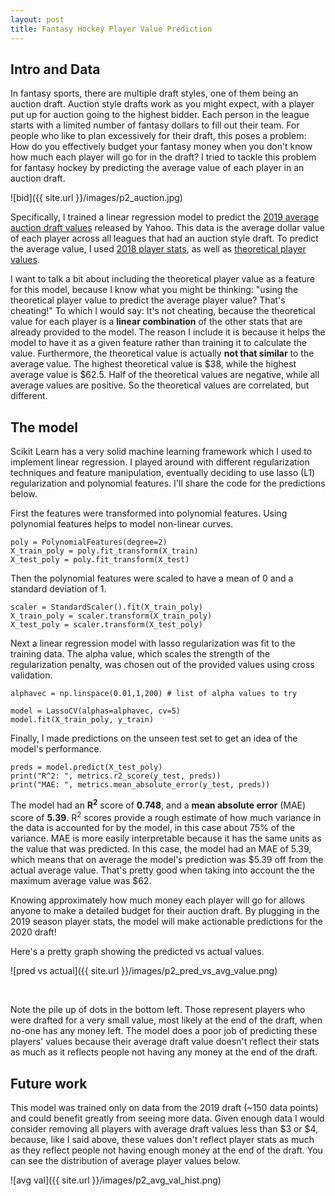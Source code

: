 ```yaml
---
layout: post
title: Fantasy Hockey Player Value Prediction
---
```

<style>
.center {
  display: block;
  margin-left: auto;
  margin-right: auto;
  width: 90%;
}
</style>

## Intro and Data
In fantasy sports, there are multiple draft styles, one of them being an auction draft. Auction style drafts work as you might expect, with a player put up for auction going to the highest bidder. Each person in the league starts with a limited number of fantasy dollars to fill out their team. For people who like to plan excessively for their draft, this poses a problem: How do you effectively budget your fantasy money when you don't know how much each player will go for in the draft? I tried to tackle this problem for fantasy hockey by predicting the average value of each player in an auction draft.

![bid]({{ site.url }}/images/p2_auction.jpg)

Specifically, I trained a linear regression model to predict the [2019 average auction draft values](https://hockey.fantasysports.yahoo.com/hockey/draftanalysis?tab=AD&pos=ALL&sort=DA_AP) released by Yahoo. This data is the average dollar value of each player across all leagues that had an auction style draft. To predict the average value, I used [2018 player stats](https://hockey.fantasysports.yahoo.com/hockey/29483/players?&sort=AR&sdir=1&status=ALL&pos=P&stat1=S_S_2018&jsenabled=1), as well as [theoretical player values](https://www.rotowire.com/hockey/auction-values.php).

I want to talk a bit about including the theoretical player value as a feature for this model, because I know what you might be thinking: "using the theoretical player value to predict the average player value? That's cheating!" To which I would say: It's not cheating, because the theoretical value for each player is a **linear combination** of the other stats that are already provided to the model. The reason I include it is because it helps the model to have it as a given feature rather than training it to calculate the value. Furthermore, the theoretical value is actually **not that similar** to the average value. The highest theoretical value is $38, while the highest average value is $62.5. Half of the theoretical values are negative, while all average values are positive. So the theoretical values are correlated, but different.

## The model
Scikit Learn has a very solid machine learning framework which I used to implement linear regression. I played around with different regularization techniques and feature manipulation, eventually deciding to use lasso (L1) regularization and polynomial features. I'll share the code for the predictions below.

First the features were transformed into polynomial features. Using polynomial features helps to model non-linear curves.
```
poly = PolynomialFeatures(degree=2)
X_train_poly = poly.fit_transform(X_train)
X_test_poly = poly.fit_transform(X_test)
```

Then the polynomial features were scaled to have a mean of 0 and a standard deviation of 1.
```
scaler = StandardScaler().fit(X_train_poly)
X_train_poly = scaler.transform(X_train_poly)
X_test_poly = scaler.transform(X_test_poly)
```

Next a linear regression model with lasso regularization was fit to the training data. The alpha value, which scales the strength of the regularization penalty, was chosen out of the provided values using cross validation.
```
alphavec = np.linspace(0.01,1,200) # list of alpha values to try

model = LassoCV(alphas=alphavec, cv=5)
model.fit(X_train_poly, y_train)
```

Finally, I made predictions on the unseen test set to get an idea of the model's performance.
```
preds = model.predict(X_test_poly)
print("R^2: ", metrics.r2_score(y_test, preds))
print("MAE: ", metrics.mean_absolute_error(y_test, preds))
```

The model had an **R<sup>2</sup>** score of **0.748**, and a **mean absolute error** (MAE) score of **5.39**. R<sup>2</sup> scores provide a rough estimate of how much variance in the data is accounted for by the model, in this case about 75% of the variance. MAE is more easily interpretable because it has the same units as the value that was predicted. In this case, the model had an MAE of 5.39, which means that on average the model's prediction was $5.39 off from the actual average value. That's pretty good when taking into account the the maximum average value was $62.

Knowing approximately how much money each player will go for allows anyone to make a detailed budget for their auction draft. By plugging in the 2019 season player stats, the model will make actionable predictions for the 2020 draft!

Here's a pretty graph showing the predicted vs actual values.

![pred vs actual]({{ site.url }}/images/p2_pred_vs_avg_value.png)

<br/>

Note the pile up of dots in the bottom left. Those represent players who were drafted for a very small value, most likely at the end of the draft, when no-one has any money left. The model does a poor job of predicting these players' values because their average draft value doesn't reflect their stats as much as it reflects people not having any money at the end of the draft.

## Future work

This model was trained only on data from the 2019 draft (~150 data points) and could benefit greatly from seeing more data. Given enough data I would consider removing all players with average draft values less than $3 or $4, because, like I said above, these values don't reflect player stats as much as they reflect people not having enough money at the end of the draft. You can see the distribution of average player values below.

![avg val]({{ site.url }}/images/p2_avg_val_hist.png)
